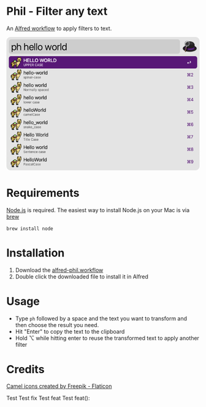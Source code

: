 # Phil - Filter any text

An [Alfred workflow](https://www.alfredapp.com/workflows/) to apply filters to text.

<img src="docs/phil-in-action.png" />

# Requirements
[Node.js](https://nodejs.org/) is required.
The easiest way to install Node.js on your Mac is via [brew](https://brew.sh/)

```
brew install node
```

# Installation
1. Download the [alfred-phil.workflow](https://github.com/magobaol/alfred-phil/releases/latest/download/alfred-phil.alfredworkflow)  
2. Double click the downloaded file to install it in Alfred
 
# Usage
- Type `ph` followed by a space and the text you want to transform and then choose the result you need.    
- Hit "Enter" to copy the text to the clipboard 
- Hold ⌥ while hitting enter to reuse the transformed text to apply another filter

# Credits
<a href="https://www.flaticon.com/free-icons/camel" title="camel icons">Camel icons created by Freepik - Flaticon</a>

Test
Test fix
Test feat
Test feat():
